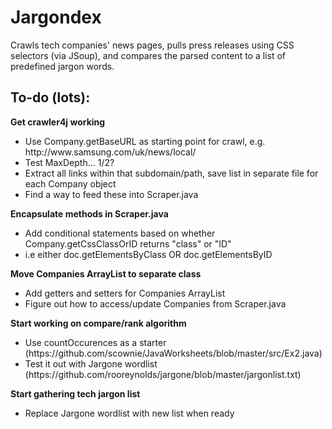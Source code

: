 Jargondex
=============

Crawls tech companies' news pages, pulls press releases using CSS selectors (via JSoup), and compares the parsed content to a list of predefined jargon words.  

<h2> <b> To-do (lots): </b> </h2>

<b> Get crawler4j working </b> <UL>
<LI> Use Company.getBaseURL as starting point for crawl, e.g. http://www.samsung.com/uk/news/local/
<LI> Test MaxDepth... 1/2?
<LI> Extract all links within that subdomain/path, save list in separate file for each Company object
<LI> Find a way to feed these into Scraper.java
</UL>

<b> Encapsulate methods in Scraper.java </b> <UL>
<LI> Add conditional statements based on whether Company.getCssClassOrID returns "class" or "ID"
<LI> i.e either doc.getElementsByClass OR doc.getElementsByID
</UL>

<b> Move Companies ArrayList to separate class </b> <UL>
<LI> Add getters and setters for Companies ArrayList
<LI> Figure out how to access/update Companies from Scraper.java
</UL>

<b> Start working on compare/rank algorithm </b> <UL>
<LI> Use countOccurences as a starter (https://github.com/scownie/JavaWorksheets/blob/master/src/Ex2.java)
<LI> Test it out with Jargone wordlist (https://github.com/rooreynolds/jargone/blob/master/jargonlist.txt)
</UL>

<b> Start gathering tech jargon list </b> <UL>
<LI> Replace Jargone wordlist with new list when ready
</UL>
